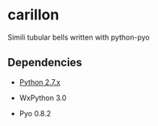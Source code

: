 # carillon

Simili tubular bells written with python-pyo

## Dependencies

- [Python 2.7.x](https://www.python.org/downloads/release/python-2713/)

- WxPython 3.0

- Pyo 0.8.2
